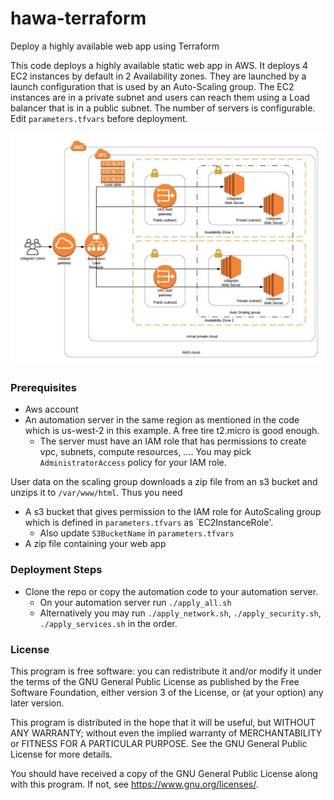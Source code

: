# hawa-terraform
Deploy a highly available web app using Terraform

This code deploys a highly available static web app in AWS. It deploys 4 EC2 instances by default in 2 Availability zones. They are launched by a launch configuration that is used by an Auto-Scaling group. The EC2 instances are in a private subnet and users can reach them using a Load balancer that is in a public subnet.
The number of servers is configurable. Edit `parameters.tfvars` before deployment.

![](https://github.com/tadayoni1/HA-webapp/blob/master/diagram.jpeg)


### Prerequisites
- Aws account
- An automation server in the same region as mentioned in the code which is us-west-2 in this example. A free tire t2.micro is good enough.
  - The server must have an IAM role that has permissions to create vpc, subnets, compute resources, .... You may pick ```AdministratorAccess``` policy for your IAM role.

User data on the scaling group downloads a zip file from an s3 bucket and unzips it to `/var/www/html`. 
Thus you need 
- A s3 bucket that gives permission to the IAM role for AutoScaling group which is defined in `parameters.tfvars` as `EC2InstanceRole'.
  - Also update `S3BucketName` in `parameters.tfvars`
- A zip file containing your web app

### Deployment Steps
- Clone the repo or copy the automation code to your automation server.
  - On your automation server run `./apply_all.sh`
  - Alternatively you may run `./apply_network.sh`, `./apply_security.sh`, `./apply_services.sh` in the order.



### License

This program is free software: you can redistribute it and/or modify it under the terms of the GNU General Public License as published by the Free Software Foundation, either version 3 of the License, or (at your option) any later version.

This program is distributed in the hope that it will be useful, but WITHOUT ANY WARRANTY; without even the implied warranty of MERCHANTABILITY or FITNESS FOR A PARTICULAR PURPOSE.  See the GNU General Public License for more details.

You should have received a copy of the GNU General Public License along with this program.  If not, see <https://www.gnu.org/licenses/>.
